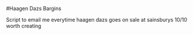 #Haagen Dazs Bargins

Script to email me everytime haagen dazs goes on sale at sainsburys
10/10 worth creating